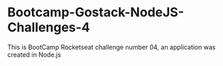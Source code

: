 # Bootcamp-Gostack-NodeJS-Challenges-4
 This is BootCamp Rocketseat challenge number 04, an application was created in Node.js
